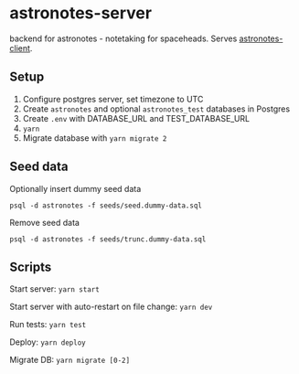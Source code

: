 # astronotes-server

backend for astronotes - notetaking for spaceheads. Serves [astronotes-client](https://github.com/ajfryer/astronotes-client).

## Setup

1. Configure postgres server, set timezone to UTC
2. Create `astronotes` and optional `astronotes_test` databases in Postgres
3. Create `.env` with DATABASE_URL and TEST_DATABASE_URL
4. `yarn`
5. Migrate database with `yarn migrate 2`

## Seed data

Optionally insert dummy seed data

`psql -d astronotes -f seeds/seed.dummy-data.sql`

Remove seed data

`psql -d astronotes -f seeds/trunc.dummy-data.sql`

## Scripts

Start server: `yarn start`

Start server with auto-restart on file change: `yarn dev`

Run tests: `yarn test`

Deploy: `yarn deploy`

Migrate DB: `yarn migrate [0-2]`
